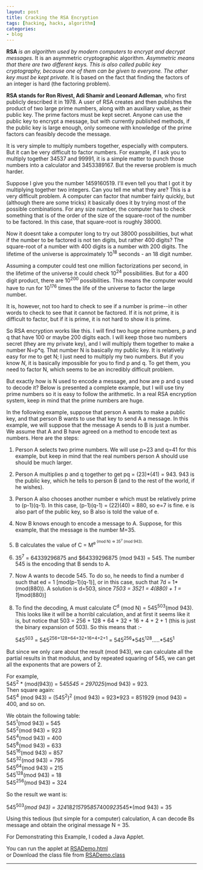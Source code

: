 ```yaml
---
layout: post
title: Cracking the RSA Encryption
tags: [hacking, hacks, algorithm]
categories:
- blog
---
```


**RSA** *is an algorithm used by modern computers to encrypt and decrypt messages.* It is an asymmetric cryptographic algorithm.
*Asymmetric means that there are two different keys. This is also called public key cryptography, because one of them can be
given to everyone. The other key must be kept private.* It is based on the fact that finding the factors of an integer is hard
(the factoring problem).

**RSA stands for Ron Rivest, Adi Shamir and Leonard Adleman**, who first publicly described it in 1978. A user of RSA creates
and then publishes the product of two large prime numbers, along with an auxiliary value, as their public key. The prime
factors must be kept secret. Anyone can use the public key to encrypt a message, but with currently published methods, if
the public key is large enough, only someone with knowledge of the prime factors can feasibly decode the message.

It is very simple to multiply numbers together, especially with computers. But it can be very difficult to factor numbers.
For example, if I ask you to multiply together 34537 and 99991, it is a simple matter to punch those numbers into a
calculator and 3453389167. But the reverse problem is much harder.

Suppose I give you the number 1459160519. I'll even tell you that I got it by multiplying together two integers. Can you tell
me what they are? This is a very difficult problem. A computer can factor that number fairly quickly, but (although there are
some tricks) it basically does it by trying most of the possible combinations. For any size number, the computer has to check
something that is of the order of the size of the square-root of the number to be factored. In this case, that square-root is
roughly 38000.

Now it doesnt take a computer long to try out 38000 possibilities, but what if the number to be factored is not ten digits,
but rather 400 digits? The square-root of a number with 400 digits is a number with 200 digits. The lifetime of the universe
is approximately 10<sup>18</sup> seconds - an 18 digit number.

Assuming a computer could test one million factorizations per second, in the lifetime of the universe it could check
10<sup>24</sup> possibilities. But for a 400 digit product, there are 10<sup>200</sup> possibilities. 
This means the computer would have to run for 10<sup>176</sup> times the life of the universe to factor the large number.

It is, however, not too hard to check to see if a number is prime--in other words to check to see that it cannot be factored.
If it is not prime, it is difficult to factor, but if it is prime, it is not hard to show it is prime.

So RSA encryption works like this. I will find two huge prime numbers, p and q that have 100 or maybe 200 digits each.
I will keep those two numbers secret (they are my private key), and I will multiply them together to make a number N=p*q.
That number N is basically my public key. It is relatively easy for me to get N; I just need to multiply my two numbers.
But if you know $N$, it is basically impossible for you to find p and q. To get them, you need to factor N, which
seems to be an incredibly difficult problem.

But exactly how is N used to encode a message, and how are p and q used to decode it? Below is presented a complete
example, but I will use tiny prime numbers so it is easy to follow the arithmetic. In a real RSA encryption system, keep in
mind that the prime numbers are huge.

In the following example, suppose that person A wants to make a public key, and that person B wants to use that key to send A
a message. In this example, we will suppose that the message A sends to B is just a number. We assume that A and B have
agreed on a method to encode text as numbers. Here are the steps:

 1. Person A selects two prime numbers. We will use p=23 and q=41 for this example, but keep in mind that the real
    numbers person A should use should be much larger.

 2. Person A multiplies p and q together to get pq = (23)*(41) = 943. 943 is the public key, which he tells
    to person B (and to the rest of the world, if he wishes).

 3. Person A also chooses another number e which must be relatively prime to (p-1)(q-1). In this case,
   (p-1)(q-1) = (22)(40) = 880, so e=7 is fine. e is also part of the public key, so B also is told the value
    of e.

 4. Now B knows enough to encode a message to A. Suppose, for this example, that the message is the number M=35.

 5. B calculates the value of C = M<sup>e<sup> (mod N) => 35<sup>7</sup> (mod 943).

 6. 35<sup>7</sup> = 64339296875 and $64339296875 (mod 943) = 545. The number 545 is the encoding that B sends to A.

 7. Now A wants to decode 545. To do so, he needs to find a number d such that ed = 1 [mod(p-1)(q-1)], or
    in this case, such that 7d = 1*(mod(880)). A solution is d=503, since 7*503 = 3521 = 4(880) + 1 = 1*[mod(880)]

 8. To find the decoding, A must calculate C<sup>d</sup> (mod N) = 545<sup>503</sup>(mod 943). This looks like it will be a      horribl
    calculation, and at first it seems like it is, but notice that 503 = 256 + 128 + 64 + 32 + 16 + 4 + 2 + 1
    (this is just the binary expansion of 503). So this means that :-

    545<sup>503</sup> = 545<sup>256+128+64+32+16+4+2+1</sup> = 545<sup>256</sup>*545<sup>128</sup>.....*545<sup>1</sup>

But since we only care about the result (mod 943), we can calculate all the partial results in that modulus, and by
repeated squaring of 545, we can get all the exponents that are powers of 2.

For example,<br> 545<sup>2</sup> * (mod(943)) = 545*545 = 297025*(mod 943) = 923.<br>
Then square again:<br> 545<sup>4</sup> (mod 943) = (545<sup>2</sup>)<sup>2</sup> (mod 943) = 923*923 = 851929 (mod 943) = 400, and so on.

We obtain the following table:<br>
   545<sup>1</sup>(mod 943) = 545<br>
   545<sup>2</sup>(mod 943) = 923<br>
   545<sup>4</sup>(mod 943) = 400<br>
   545<sup>8</sup>(mod 943) = 633<br>
   545<sup>16</sup>(mod 943) = 857<br>
   545<sup>32</sup>(mod 943) = 795<br>
   545<sup>64</sup>(mod 943) = 215<br>
   545<sup>128</sup>(mod 943) = 18<br>
   545<sup>256</sup>(mod 943) = 324<br>

So the result we want is:<br>

 545<sup>503</sup>*(mod 943) = 324*18*215*795*857*400*923*545*(mod 943) = 35

Using this tedious (but simple for a computer) calculation, A can decode Bs message and obtain the
original message N = 35.

For Demonstrating this Example, I coded a Java Applet.

You can run the applet at <a href="https://blog.thegeeq.gq/files/rsa/RSADemo.html">RSADemo.html</a><br>
or Download the class file from <a href="https://blog.thegeeq.gq/files/rsa/RSADemo.class">RSADemo.class</a><br>

---

